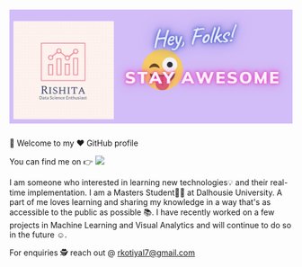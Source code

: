 # ![Rishita Kotiyal header](https://github.com/rishita27/RishitaKotiyal/blob/1eec893c302b1656ec652e6fc81e1e3b9599b31e/Intro.png)
👋
Welcome to my ❤ GitHub profile
<!-- Actual text -->

You can find me on 👉 <a href="https://www.linkedin.com/in/rishita-kotiyal/"><img height="30" src="https://github.com/WaylonWalker/WaylonWalker/blob/main/icon/linkedin.png?raw=true"></a>

I am someone who interested in learning new technologies💡 and their real-time implementation. I am a Masters Student👩‍🎓 at Dalhousie University. A part of me loves learning and sharing my knowledge in a way that's as accessible to the public as possible 📚. I have recently worked on a few projects in Machine Learning and Visual Analytics and will continue to do so in the future ☺️.
</p>

For enquiries 🕵️ reach out @ rkotiyal7@gmail.com
